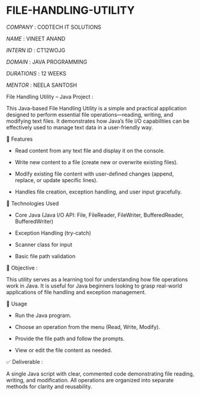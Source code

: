 # FILE-HANDLING-UTILITY

*COMPANY* : CODTECH IT SOLUTIONS

*NAME* : VINEET ANAND

*INTERN ID* : CT12WOJG

*DOMAIN* : JAVA PROGRAMMING

*DURATIONS* : 12 WEEKS

*MENTOR* : NEELA SANTOSH



File Handling Utility – Java Project :

This Java-based File Handling Utility is a simple and practical application designed to perform essential file operations—reading, writing, and modifying text files. It demonstrates how Java’s file I/O capabilities can be effectively used to manage text data in a user-friendly way.

🔧 Features
- Read content from any text file and display it on the console.

- Write new content to a file (create new or overwrite existing files).

- Modify existing file content with user-defined changes (append, replace, or update specific lines).

- Handles file creation, exception handling, and user input gracefully.

📌 Technologies Used
- Core Java (Java I/O API: File, FileReader, FileWriter, BufferedReader, BufferedWriter)

- Exception Handling (try-catch)

- Scanner class for input

- Basic file path validation

🎯 Objective :

This utility serves as a learning tool for understanding how file operations work in Java. It is useful for Java beginners looking to grasp real-world applications of file handling and exception management.

📝 Usage
- Run the Java program.

- Choose an operation from the menu (Read, Write, Modify).

- Provide the file path and follow the prompts.

- View or edit the file content as needed.

✅ Deliverable :
  
A single Java script with clear, commented code demonstrating file reading, writing, and modification. All operations are organized into separate methods for clarity and reusability.
